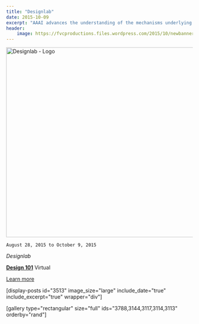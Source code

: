 ```yaml
---
title: "Designlab"
date: 2015-10-09
excerpt: "AAAI advances the understanding of the mechanisms underlying thought and intelligent behavior and their embodiment in machines."
header:
    image: https://fvcproductions.files.wordpress.com/2015/10/newbanners.jpg
---
```


<img class="size-full wp-image-3451" src="https://fvcproductions.files.wordpress.com/2015/11/designlab.png" alt="Designlab - Logo" width="512" height="512" />

<code>August 28, 2015 to October 9, 2015</code>

<em>Designlab</em>

<strong><a title="Design 101" href="https://trydesignlab.com" target="_blank">Design 101</a></strong>
Virtual

<a href="https://fvcproductions.com/2015/10/21/my-designlab-experience/" target="_blank">Learn more</a>

[display-posts id="3513" image_size="large" include_date="true" include_excerpt="true" wrapper="div"]

[gallery type="rectangular" size="full" ids="3788,3144,3117,3114,3113" orderby="rand"]